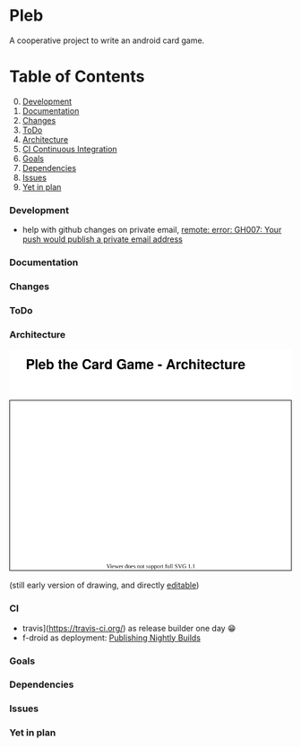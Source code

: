 # Pleb
A cooperative project to write an android card game.

# Table of Contents
0. [Development](#development)
1. [Documentation](#documentation)
2. [Changes](#changes)
3. [ToDo](#todo)
4. [Architecture](#architecture)
5. [CI Continuous Integration](#CI)
6. [Goals](#goals)
7. [Dependencies](#dependencies)
8. [Issues](#issues)
9. [Yet in plan](#yet-in-plan)

### Development
* help with github changes on private email,  [remote: error: GH007: Your push would publish a private email address](https://www.masterdevops.eu/2019/04/14/git-error-gh007-your-push-would-publish-a-private-email-address/)

### Documentation

### Changes

### ToDo

### Architecture
![Diagram](PlebArchitecture.svg)

(still early version of drawing, and directly [editable](https://www.draw.io/?mode=github))

### CI
* travis](https://travis-ci.org/) as release builder one day :grin:
* f-droid as deployment: [Publishing Nightly Builds](https://f-droid.org/de/docs/Publishing_Nightly_Builds/)

### Goals

### Dependencies

### Issues

### Yet in plan
